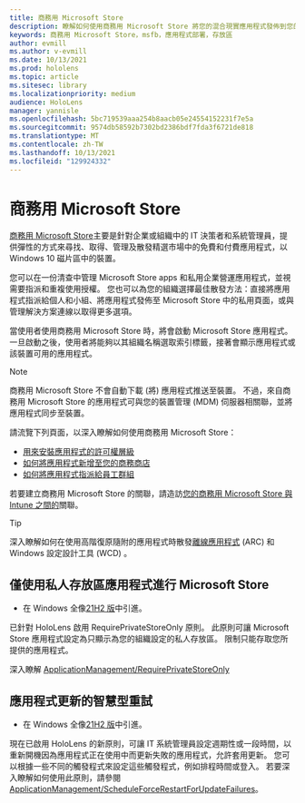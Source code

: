 ```yaml
---
title: 商務用 Microsoft Store
description: 瞭解如何使用商務用 Microsoft Store 將您的混合現實應用程式發佈到您的企業。
keywords: 商務用 Microsoft Store，msfb，應用程式部署，存放區
author: evmill
ms.author: v-evmill
ms.date: 10/13/2021
ms.prod: hololens
ms.topic: article
ms.sitesec: library
ms.localizationpriority: medium
audience: HoloLens
manager: yannisle
ms.openlocfilehash: 5bc719539aaa254b8aacb05e24554152231f7e5a
ms.sourcegitcommit: 9574db58592b7302bd2386bdf7fda3f6721de818
ms.translationtype: MT
ms.contentlocale: zh-TW
ms.lasthandoff: 10/13/2021
ms.locfileid: "129924332"
---
```

# <a name="microsoft-store-for-business"></a>商務用 Microsoft Store

[商務用 Microsoft Store](/microsoft-store/microsoft-store-for-business-overview)主要是針對企業或組織中的 IT 決策者和系統管理員，提供彈性的方式來尋找、取得、管理及散發精選市場中的免費和付費應用程式，以 Windows 10 磁片區中的裝置。 

您可以在一份清查中管理 Microsoft Store apps 和私用企業營運應用程式，並視需要指派和重複使用授權。 您也可以為您的組織選擇最佳散發方法：直接將應用程式指派給個人和小組、將應用程式發佈至 Microsoft Store 中的私用頁面，或與管理解決方案連線以取得更多選項。

當使用者使用商務用 Microsoft Store 時，將會啟動 Microsoft Store 應用程式。 一旦啟動之後，使用者將能夠以其組織名稱選取索引標籤，接著會顯示應用程式或該裝置可用的應用程式。

> [!Note]
> 商務用 Microsoft Store 不會自動下載 (將) 應用程式推送至裝置。 不過，來自商務用 Microsoft Store 的應用程式可與您的裝置管理 (MDM) 伺服器相關聯，並將應用程式同步至裝置。

請流覽下列頁面，以深入瞭解如何使用商務用 Microsoft Store：

* [用來安裝應用程式的許可權層級](/mem/intune/configuration/device-restrictions-windows-holographic#app-store)
* [如何將應用程式新增至您的商務商店](/mem/intune/apps/store-apps-windows)
* [如何將應用程式指派給員工群組](/mem/intune/apps/windows-store-for-business)

若要建立商務用 Microsoft Store 的關聯，請造訪[您的商務用 Microsoft Store 與 Intune 之間的](/mem/intune/apps/windows-store-for-business#associate-your-microsoft-store-for-business-account-with-intune)關聯。

> [!Tip]
> 深入瞭解如何在使用高階復原隨附的應用程式時散發[離線應用程式](/microsoft-store/distribute-offline-apps) (ARC) 和 Windows 設定設計工具 (WCD) 。

## <a name="use-only-private-store-apps-for-microsoft-store"></a>僅使用私人存放區應用程式進行 Microsoft Store

- 在 Windows 全像[21H2 版](hololens-release-notes.md#windows-holographic-version-21h2)中引進。

已針對 HoloLens 啟用 RequirePrivateStoreOnly 原則。 此原則可讓 Microsoft Store 應用程式設定為只顯示為您的組織設定的私人存放區。 限制只能存取您所提供的應用程式。

深入瞭解 [ApplicationManagement/RequirePrivateStoreOnly](http://windows/client-management/mdm/policy-csp-applicationmanagement#applicationmanagement-requireprivatestoreonly)

## <a name="smart-retry-for-app-updates"></a>應用程式更新的智慧型重試

- 在 Windows 全像[21H2 版](hololens-release-notes.md#windows-holographic-version-21h2)中引進。

現在已啟用 HoloLens 的新原則，可讓 IT 系統管理員設定週期性或一段時間，以重新開機因為應用程式正在使用中而更新失敗的應用程式，允許套用更新。 您可以根據一些不同的觸發程式來設定這些觸發程式，例如排程時間或登入。 若要深入瞭解如何使用此原則，請參閱 [ApplicationManagement/ScheduleForceRestartForUpdateFailures](/windows/client-management/mdm/policy-csp-applicationmanagement#applicationmanagement-scheduleforcerestartforupdatefailures)。